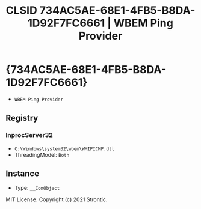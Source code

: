 ﻿---
title: "CLSID 734AC5AE-68E1-4FB5-B8DA-1D92F7FC6661 | WBEM Ping Provider"
excerpt: What is COM-Object CLSID 734AC5AE-68E1-4FB5-B8DA-1D92F7FC6661?
---

# {734AC5AE-68E1-4FB5-B8DA-1D92F7FC6661}

* `WBEM Ping Provider`

## Registry


### InprocServer32

* `C:\Windows\system32\wbem\WMIPICMP.dll`
* ThreadingModel: `Both`

## Instance

* Type: `__ComObject`

MIT License. Copyright (c) 2021 Strontic.


